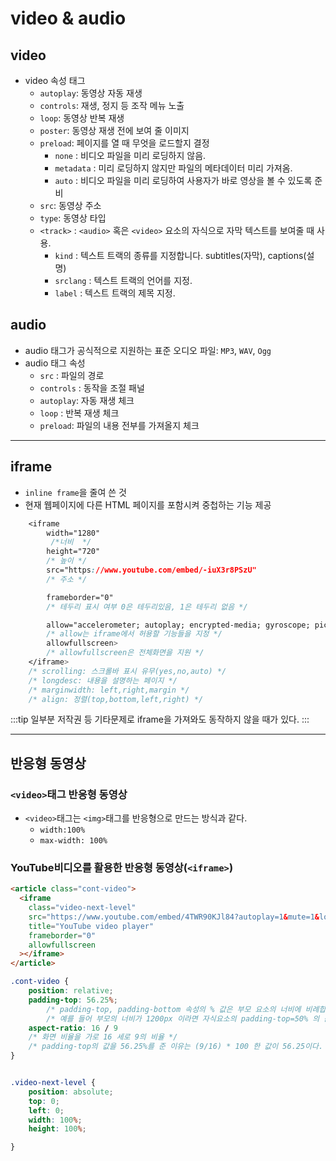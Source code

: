 # video & audio

## video

- video 속성 태그
  - `autoplay`: 동영상 자동 재생
  - `controls`: 재생, 정지 등 조작 메뉴 노출
  - `loop`: 동영상 반복 재생
  - `poster`: 동영상 재생 전에 보여 줄 이미지
  - `preload`: 페이지를 열 때 무엇을 로드할지 결정
    - `none` : 비디오 파일을 미리 로딩하지 않음.
    - `metadata` : 미리 로딩하지 않지만 파일의 메타데이터 미리 가져옴.
    - `auto` : 비디오 파일을 미리 로딩하여 사용자가 바로 영상을 볼 수 있도록 준비
  - `src`: 동영상 주소
  - `type`: 동영상 타입
  - `<track>` : `<audio>` 혹은 `<video>` 요소의 자식으로 자막 텍스트를 보여줄 때 사용.
    - `kind` : 텍스트 트랙의 종류를 지정합니다. subtitles(자막), captions(설명)
    - `srclang` : 텍스트 트랙의 언어를 지정.
    - `label` : 텍스트 트랙의 제목 지정.

## audio

- audio 태그가 공식적으로 지원하는 표준 오디오 파일: `MP3`, `WAV`, `Ogg`
- audio 태그 속성
  - `src` : 파일의 경로
  - `controls` : 동작을 조절 패널
  - `autoplay`: 자동 재생 체크
  - `loop` : 반복 재생 체크
  - `preload`: 파일의 내용 전부를 가져올지 체크

---

## iframe

- `inline frame`을 줄여 쓴 것
- 현재 웹페이지에 다른 HTML 페이지를 포함시켜 중첩하는 기능 제공

```css
    <iframe
        width="1280"
         /*너비  */
        height="720"
        /* 높이 */
        src="https://www.youtube.com/embed/-iuX3r8PSzU"
        /* 주소 */

        frameborder="0"
        /* 테두리 표시 여부 0은 테두리있음, 1은 테두리 없음 */

        allow="accelerometer; autoplay; encrypted-media; gyroscope; picture-in-picture"
        /* allow는 iframe에서 허용할 기능들을 지정 */
        allowfullscreen>
        /* allowfullscreen은 전체화면을 지원 */
    </iframe>
    /* scrolling: 스크롤바 표시 유무(yes,no,auto) */
    /* longdesc: 내용을 설명하는 페이지 */
    /* marginwidth: left,right,margin */
    /* align: 정렬(top,bottom,left,right) */
```

:::tip
일부분 저작권 등 기타문제로 iframe을 가져와도 동작하지 않을 때가 있다.
:::

---

## 반응형 동영상

### `<video>`태그 반응형 동영상

- `<video>`태그는 `<img>`태그를 반응형으로 만드는 방식과 같다.
  - `width:100%`
  - `max-width: 100%`

### YouTube비디오를 활용한 반응형 동영상(`<iframe>`)

```html
<article class="cont-video">
  <iframe
    class="video-next-level"
    src="https://www.youtube.com/embed/4TWR90KJl84?autoplay=1&mute=1&loop=1&playlist=4TWR90KJl84&controls=1"
    title="YouTube video player"
    frameborder="0"
    allowfullscreen
  ></iframe>
</article>
```

```css
.cont-video {
    position: relative;
    padding-top: 56.25%;
		/* padding-top, padding-bottom 속성의 % 값은 부모 요소의 너비에 비례합니다. */
		/* 예를 들어 부모의 너비가 1200px 이라면 자식요소의 padding-top=50% 의 값은 600px 과 같습니다. */
    aspect-ratio: 16 / 9
    /* 화면 비율을 가로 16 세로 9의 비율 */
    /* padding-top의 값을 56.25%를 준 이유는 (9/16) * 100 한 값이 56.25이다. */
} 


.video-next-level {
    position: absolute;
    top: 0;
    left: 0;
    width: 100%;
    height: 100%;

}
```
